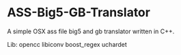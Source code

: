 # ASS-Big5-GB-Translator
A simple OSX ass file big5 and gb translator written in C++.

Lib:
  opencc
  libiconv
  boost_regex
  uchardet
